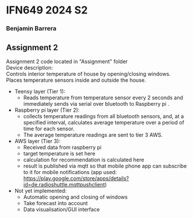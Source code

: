 # IFN649 2024 S2
### Benjamin Barrera

## Assignment 2
Assignment 2 code located in "Assignment" folder  
Device description:  
Controls interior temperature of house by opening/closing windows.  
Places temperature sensors inside and outside the house.  
 - Teensy layer (Tier 1):
   - Reads temperature from temperature sensor every 2 seconds and immediately sends via serial over bluetooth to Raspberry pi .
 - Raspberry pi layer (Tier 2):  
   - collects temperature readings from all bluetooth sensors, and, at a specified interval, calculates average temperature over a period of time for each sensor.  
   - The average temperature readings are sent to tier 3 AWS.
 - AWS layer (Tier 3):
   - Received data from raspberry pi
   - target temperature is set here
   - calculation for recommendation is calculated here
   - result is published via mqtt so that mobile phone app can subscribe to it for mobile notifications (app used: https://play.google.com/store/apps/details?id=de.radioshuttle.mqttpushclient)
 - Not yet implemented:
   - Automatic opening and closing of windows
   - Take forecast into account
   - Data visualisation/GUI interface
